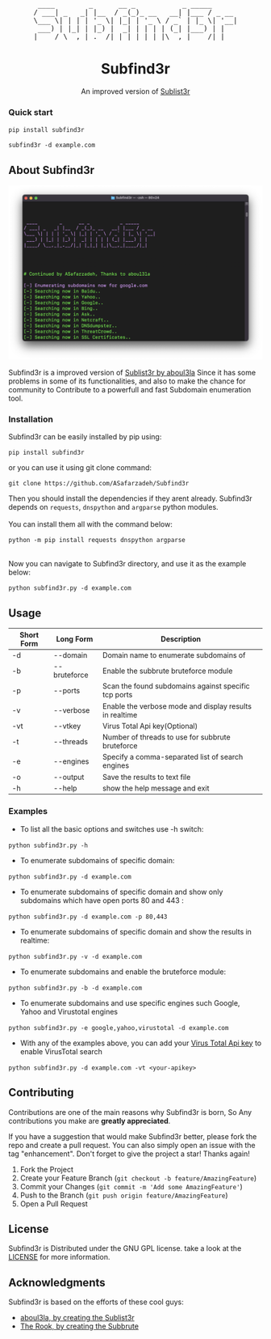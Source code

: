 <!--[![Contributors][contributors-shield]][contributors-url]
[![Forks][forks-shield]][forks-url]
[![Stargazers][stars-shield]][stars-url]
[![Issues][issues-shield]][issues-url]
![PyPI - Python Version](https://img.shields.io/pypi/pyversions/Subfind3r?style=for-the-badge)
![PyPI - Status](https://img.shields.io/pypi/status/subfind3r?style=for-the-badge)
![PyPI - Version](https://img.shields.io/pypi/v/subfind3r?style=for-the-badge)
<br>-->


<div align="center">
<pre>                                                                                              
 ____        _      __ _           _ _____      
/ ___| _   _| |__  / _(_)_ __   __| |___ / _ __ 
\___ \| | | | '_ \| |_| | '_ \ / _` | |_ \| '__|
 ___) | |_| | |_) |  _| | | | | (_| |___) | |   
|____/ \__,_|_.__/|_| |_|_| |_|\__,_|____/|_|   </pre>
  <h1 align="center">Subfind3r</h1>

  <p align="center">
    An improved version of <a href="https://github.com/aboul3la/Sublist3r">Sublist3r</a>
    <br>
  </p>
</div>



### Quick start
```
pip install subfind3r
```
```
subfind3r -d example.com
```

## About Subfind3r

![ScreenShot](https://github.com/ASafarzadeh/Subfind3r/blob/main/demo.png?raw=true)


Subfind3r is a improved version of [Sublist3r by aboul3la](https://github.com/aboul3la/Sublist3r) Since it has some problems in some of its functionalities, and also to make the chance for community to Contribute to a powerfull and fast Subdomain enumeration tool.


### Installation

Subfind3r can be easily installed by pip using:
```
pip install subfind3r
```

or you can use it using git clone command:

```
git clone https://github.com/ASafarzadeh/Subfind3r
```
Then you should install the dependencies if they arent already. Subfind3r depends on `requests`, `dnspython` and `argparse` python modules.<br><br>
You can install them all with the command below:
```
python -m pip install requests dnspython argparse
```
<br>Now you can navigate to Subfind3r directory, and use it as the example below:
```
python subfind3r.py -d example.com
```



<!-- USAGE EXAMPLES -->
## Usage

Short Form    | Long Form     | Description
------------- | ------------- |-------------
-d            | --domain      | Domain name to enumerate subdomains of
-b            | --bruteforce  | Enable the subbrute bruteforce module
-p            | --ports       | Scan the found subdomains against specific tcp ports
-v            | --verbose     | Enable the verbose mode and display results in realtime
-vt           | --vtkey       | Virus Total Api key(Optional)
-t            | --threads     | Number of threads to use for subbrute bruteforce
-e            | --engines     | Specify a comma-separated list of search engines
-o            | --output      | Save the results to text file
-h            | --help        | show the help message and exit

### Examples

* To list all the basic options and switches use -h switch:

```python subfind3r.py -h```

* To enumerate subdomains of specific domain:

``python subfind3r.py -d example.com``

* To enumerate subdomains of specific domain and show only subdomains which have open ports 80 and 443 :

``python subfind3r.py -d example.com -p 80,443``

* To enumerate subdomains of specific domain and show the results in realtime:

``python subfind3r.py -v -d example.com``

* To enumerate subdomains and enable the bruteforce module:

``python subfind3r.py -b -d example.com``

* To enumerate subdomains and use specific engines such Google, Yahoo and Virustotal engines

``python subfind3r.py -e google,yahoo,virustotal -d example.com``

* With any of the examples above, you can add your <a href="https://www.virustotal.com/">Virus Total Api key</a> to enable VirusTotal search

``python subfind3r.py -d example.com -vt <your-apikey>``


<!-- CONTRIBUTING -->
## Contributing

Contributions are one of the main reasons why Subfind3r is born, So Any contributions you make are **greatly appreciated**.

If you have a suggestion that would make Subfind3r better, please fork the repo and create a pull request. You can also simply open an issue with the tag "enhancement".
Don't forget to give the project a star! Thanks again!

1. Fork the Project
2. Create your Feature Branch (`git checkout -b feature/AmazingFeature`)
3. Commit your Changes (`git commit -m 'Add some AmazingFeature'`)
4. Push to the Branch (`git push origin feature/AmazingFeature`)
5. Open a Pull Request

<!-- LICENSE -->
## License

Subfind3r is Distributed under the GNU GPL license. take a look at the [LICENSE](https://github.com/ASafarzadeh/Subfind3r/blob/master/LICENSE) for more information.


<!-- ACKNOWLEDGMENTS -->
## Acknowledgments

Subfind3r is based on the efforts of these cool guys:
* [aboul3la, by creating the Sublist3r](https://github.com/aboul3la/Sublist3r)
* [The Rook, by creating the Subbrute](https://github.com/TheRook/subbrute)


<!-- MARKDOWN LINKS & IMAGES -->
[contributors-shield]: https://img.shields.io/github/contributors/ASafarzadeh/Subfind3r.svg?style=for-the-badge
[contributors-url]: https://github.com/ASafarzadeh/Subfind3r/graphs/contributors
[forks-shield]: https://img.shields.io/github/forks/ASafarzadeh/Subfind3r.svg?style=for-the-badge
[forks-url]: https://github.com/ASafarzadeh/Subfind3r/network/members
[stars-shield]: https://img.shields.io/github/stars/ASafarzadeh/Subfind3r.svg?style=for-the-badge
[stars-url]: https://github.com/ASafarzadeh/Subfind3r/stargazers
[issues-shield]: https://img.shields.io/github/issues/ASafarzadeh/Subfind3r.svg?style=for-the-badge
[issues-url]: https://github.com/ASafarzadeh/Subfind3r/issues
[license-shield]: https://img.shields.io/github/license/ASafarzadeh/Subfind3r.svg?style=for-the-badge
[license-url]: https://github.com/ASafarzadeh/Subfind3r/blob/master/LICENSE.txt
